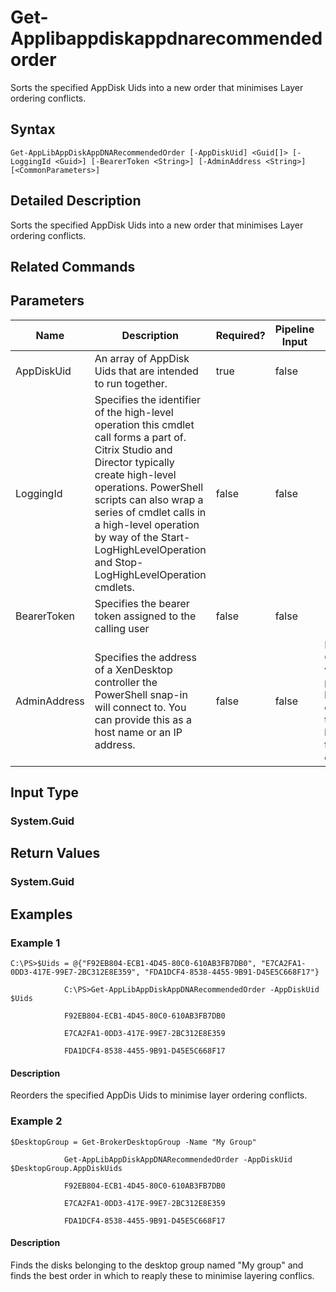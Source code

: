 ﻿
# Get-Applibappdiskappdnarecommendedorder
Sorts the specified AppDisk Uids into a new order that minimises Layer ordering conflicts.
## Syntax
```
Get-AppLibAppDiskAppDNARecommendedOrder [-AppDiskUid] <Guid[]> [-LoggingId <Guid>] [-BearerToken <String>] [-AdminAddress <String>] [<CommonParameters>]
```
## Detailed Description
Sorts the specified AppDisk Uids into a new order that minimises Layer ordering conflicts.


## Related Commands

## Parameters
| Name   | Description | Required? | Pipeline Input | Default Value |
| --- | --- | --- | --- | --- |
| AppDiskUid | An array of AppDisk Uids that are intended to run together. | true | false |  |
| LoggingId | Specifies the identifier of the high-level operation this cmdlet call forms a part of. Citrix Studio and Director typically create high-level operations. PowerShell scripts can also wrap a series of cmdlet calls in a high-level operation by way of the Start-LogHighLevelOperation and Stop-LogHighLevelOperation cmdlets. | false | false |  |
| BearerToken | Specifies the bearer token assigned to the calling user | false | false |  |
| AdminAddress | Specifies the address of a XenDesktop controller the PowerShell snap-in will connect to. You can provide this as a host name or an IP address. | false | false | Localhost. Once a value is provided by any cmdlet, this value becomes the default. |

## Input Type

### System.Guid

## Return Values

### System.Guid

## Examples

### Example 1
```
C:\PS>$Uids = @{"F92EB804-ECB1-4D45-80C0-610AB3FB7DB0", "E7CA2FA1-0DD3-417E-99E7-2BC312E8E359", "FDA1DCF4-8538-4455-9B91-D45E5C668F17"}

            C:\PS>Get-AppLibAppDiskAppDNARecommendedOrder -AppDiskUid $Uids

            F92EB804-ECB1-4D45-80C0-610AB3FB7DB0

            E7CA2FA1-0DD3-417E-99E7-2BC312E8E359

            FDA1DCF4-8538-4455-9B91-D45E5C668F17
```
#### Description
Reorders the specified AppDis Uids to minimise layer ordering conflicts.
### Example 2
```
$DesktopGroup = Get-BrokerDesktopGroup -Name "My Group"

            Get-AppLibAppDiskAppDNARecommendedOrder -AppDiskUid $DesktopGroup.AppDiskUids

            F92EB804-ECB1-4D45-80C0-610AB3FB7DB0

            E7CA2FA1-0DD3-417E-99E7-2BC312E8E359

            FDA1DCF4-8538-4455-9B91-D45E5C668F17
```
#### Description
Finds the disks belonging to the desktop group named "My group" and finds the best order in which to reaply these to minimise layering conflics.
